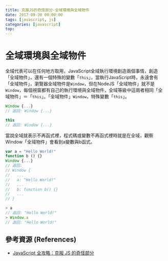 ```yaml
---
title: 克服JS的奇怪部分-全域環境與全域物件
date: 2017-09-30 00:00:00
tags: [javascript, js]
categories: [javascript]
top:
---
```

# 全域環境與全域物件
全域代表可以在任何地方取用，JavaScript全域執行環境創造兩個事情，創造「全域物件」，還有一個特殊的變數「`this`」，當執行JavaScript時，永遠會有「全域物件」，瀏覽器全域物件是`Window`，但在NodeJS「全域物件」就不是`Window`，每個視窗都有自己的執行環境與全域物件，全域等級中這兩者相同「全域物件」＝「`this`」。「全域物件」`Window`，特殊變數「`this`」。
```javascript
Window {...}
// 返回: Window {...}

this
// 返回: Window {...}
```

當說全域就表示不再函式裡，程式碼或變數不再函式裡時就是在全域，觀察Window「全域物件」會看到a變數與b函式。
```javascript
var a = "Hello World!"
function b () {}
Window {...}
// 返回:
// Window {
//   ...
//   a: "Hello World!"
//   ...
//   b: function b() {}
//   ...
// }

> a
// 返回: "Hello World!"
> Window.a
// 返回: "Hello World!"
```

## 參考資源 (References)
* [JavaScript 全攻略：克服 JS 的奇怪部分](https://www.udemy.com/javascriptjs/learn/v4/overview)